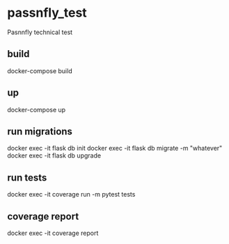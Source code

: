 # passnfly_test
Pasnnfly technical test

## build
docker-compose build

## up
docker-compose up

## run migrations 
docker exec -it <container> flask db init
docker exec -it <container> flask db migrate -m "whatever"
docker exec -it <container> flask db upgrade
  
## run tests
docker exec -it <container> coverage run -m pytest tests
  
## coverage report
docker exec -it <container> coverage report
 

